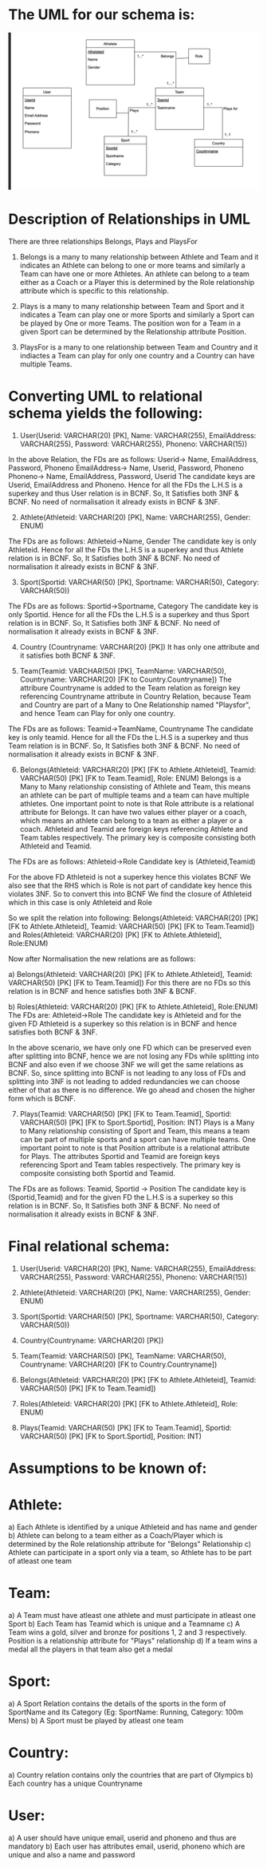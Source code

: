 # The UML for our schema is: 
![Alt text](images/UML.png)


# Description of Relationships in UML
There are three relationships Belongs, Plays and PlaysFor
1) Belongs is a many to many relationship between Athlete and Team and it indicates an Athlete can belong to one or more teams and similarly a Team can have one or more Athletes. An athlete can belong to a team either as a Coach or a Player this is determined by the Role relationship attribute which is specific to this relationship.

2) Plays is a many to many relationship between Team and Sport and it indicates a Team can play one or more Sports and similarly a Sport can be played by One or more Teams. The position won for a Team in a given Sport can be determined by the Relationship attribute Position.

3) PlaysFor is a many to one relationship between Team and Country and it indiactes a Team can play for only one country and a Country can have multiple Teams.

# Converting UML to relational schema yields the following:

1) User(Userid: VARCHAR(20) [PK], Name: VARCHAR(255), EmailAddress: VARCHAR(255), Password: VARCHAR(255), Phoneno: VARCHAR(15))

In the above Relation, the FDs are as follows:
Userid-> Name, EmailAddress, Password, Phoneno
EmailAddress-> Name, Userid, Password, Phoneno
Phoneno-> Name, EmailAddress, Password, Userid
The candidate keys are Userid, EmailAddress and Phoneno. Hence for all the FDs the 
L.H.S is a superkey and thus User relation is in BCNF.
So, It Satisfies both 3NF & BCNF.
No need of normalisation it already exists in BCNF & 3NF.

2) Athlete(Athleteid: VARCHAR(20) [PK], Name: VARCHAR(255), Gender: ENUM)

The FDs are as follows:
Athleteid->Name, Gender
The candidate key is only Athleteid. Hence for all the FDs the L.H.S is a superkey and thus Athlete relation is in BCNF.
So, It Satisfies both 3NF & BCNF.
No need of normalisation it already exists in BCNF & 3NF.

3) Sport(Sportid: VARCHAR(50) [PK], Sportname: VARCHAR(50), Category: VARCHAR(50))

The FDs are as follows:
Sportid->Sportname, Category
The candidate key is only Sportid. Hence for all the FDs the L.H.S is a superkey and thus Sport relation is in BCNF.
So, It Satisfies both 3NF & BCNF.
No need of normalisation it already exists in BCNF & 3NF.

4) Country (Countryname: VARCHAR(20) [PK])
It has only one attribute and it satisfies both BCNF & 3NF.

5) Team(Teamid: VARCHAR(50) [PK], TeamName: VARCHAR(50), Countryname: VARCHAR(20) [FK to Country.Countryname])
The attribure Countryname is added to the Team relation as foreign key referencing Countryname attribute in Country Relation, because Team and Country are part of a Many to One Relationship named "Playsfor", and hence Team can Play for only one country.

The FDs are as follows:
Teamid->TeamName, Countryname
The candidate key is only teamid. Hence for all the FDs the L.H.S is a superkey and thus Team relation is in BCNF.
So, It Satisfies both 3NF & BCNF.
No need of normalisation it already exists in BCNF & 3NF.

6) Belongs(Athleteid: VARCHAR(20) [PK] [FK to Athlete.Athleteid], Teamid: VARCHAR(50) [PK] [FK to Team.Teamid], Role: ENUM)
Belongs is a Many to Many relationship consisting of Athlete and Team, this means an athlete can be part of multiple teams and a team can have multiple athletes. One important point to note is that Role attribute is a relational attribute for Belongs.
It can have two values either player or a coach, which means an athlete can belong to a team as either a player or a coach.
Athleteid and Teamid are foreign keys referencing Athlete and Team tables respectively.
The primary key is composite consisting both Athleteid and Teamid.

The FDs are as follows:
Athleteid->Role
Candidate key is (Athleteid,Teamid)

For the above FD Athleteid is not a superkey hence this violates BCNF
We also see that the RHS which is Role is not part of candidate key hence this violates 3NF.
So to convert this into BCNF
We find the closure of Athleteid which in this case is only Athleteid and Role

So we split the relation into following:
Belongs(Athleteid: VARCHAR(20) [PK] [FK to Athlete.Athleteid], Teamid: VARCHAR(50) [PK] [FK to Team.Teamid]) 
and 
Roles(Athleteid: VARCHAR(20) [PK] [FK to Athlete.Athleteid], Role:ENUM)

Now after Normalisation the new relations are as follows:

a) Belongs(Athleteid: VARCHAR(20) [PK] [FK to Athlete.Athleteid], Teamid: VARCHAR(50) [PK] [FK to Team.Teamid])
For this there are no FDs so this relation is in BCNF and hence satisfies both 3NF & BCNF.

b) Roles(Athleteid: VARCHAR(20) [PK] [FK to Athlete.Athleteid], Role:ENUM)
The FDs are:
Athleteid->Role
The candidate key is Athleteid and for the given FD Athleteid is a superkey so this relation is in BCNF and hence satisfies both BCNF & 3NF.

In the above scenario, we have only one FD which can be preserved even after splitting into BCNF, hence we are not losing any FDs while splitting into BCNF and also even if we choose 3NF we will get the same relations as BCNF. So, since splitting into BCNF is not leading to any loss of FDs and splitting into 3NF is not leading to added redundancies we can choose either of that as there is no difference. We go ahead and chosen the higher form which is BCNF.


7) Plays(Teamid: VARCHAR(50) [PK] [FK to Team.Teamid], Sportid: VARCHAR(50) [PK] [FK to Sport.Sportid], Position: INT)
Plays is a Many to Many relationship consisting of Sport and Team, this means a team can be part of multiple sports and a sport can have multiple teams. One important point to note is that Position attribute is a relational attribute for Plays. The attributes
Sportid and Teamid are foreign keys referencing Sport and Team tables respectively.
The primary key is composite consisting both Sportid and Teamid.

The FDs are as follows:
Teamid, Sportid -> Position
The candidate key is (Sportid,Teamid) and for the given FD the L.H.S is a superkey so this relation is in BCNF. So, It Satisfies both 3NF & BCNF.
No need of normalisation it already exists in BCNF & 3NF.


# Final relational schema:

1) User(Userid: VARCHAR(20) [PK], Name: VARCHAR(255), EmailAddress: VARCHAR(255), Password: VARCHAR(255), Phoneno: VARCHAR(15))

2) Athlete(Athleteid: VARCHAR(20) [PK], Name: VARCHAR(255), Gender: ENUM)

3) Sport(Sportid: VARCHAR(50) [PK], Sportname: VARCHAR(50), Category: VARCHAR(50))

4) Country(Countryname: VARCHAR(20) [PK])

5) Team(Teamid: VARCHAR(50) [PK], TeamName: VARCHAR(50), Countryname: VARCHAR(20) [FK to Country.Countryname])

6) Belongs(Athleteid: VARCHAR(20) [PK] [FK to Athlete.Athleteid], Teamid: VARCHAR(50) [PK] [FK to Team.Teamid])

7) Roles(Athleteid: VARCHAR(20) [PK] [FK to Athlete.Athleteid], Role: ENUM)

8) Plays(Teamid: VARCHAR(50) [PK] [FK to Team.Teamid], Sportid: VARCHAR(50) [PK] [FK to Sport.Sportid], Position: INT)

# Assumptions to be known of:

# Athlete:
a) Each Athlete is identified by a unique Athleteid and has name and gender
b) Athlete can belong to a team either as a Coach/Player which is determined by the Role relationship attribute for "Belongs" Relationship
c) Athlete can participate in a sport only via a team, so Athlete has to be part of atleast one team

# Team:
a) A Team must have atleast one athlete and must participate in atleast one Sport
b) Each Team has Teamid which is unique and a Teamname
c) A Team wins a gold, silver and bronze for positions 1, 2 and 3 respectively. Position is a relationship attribute for "Plays" relationship
d) If a team wins a medal all the players in that team also get a medal

# Sport:
a) A Sport Relation contains the details of the sports in the form of SportName and its Category (Eg: SportName: Running, Category: 100m Mens)
b) A Sport must be played by atleast one team

# Country:
a) Country relation contains only the countries that are part of Olympics
b) Each country has a unique Countryname

# User:
a) A user should have unique email, userid and phoneno and thus are mandatory
b) Each user has attributes email, userid, phoneno which are unique and also a name and password
